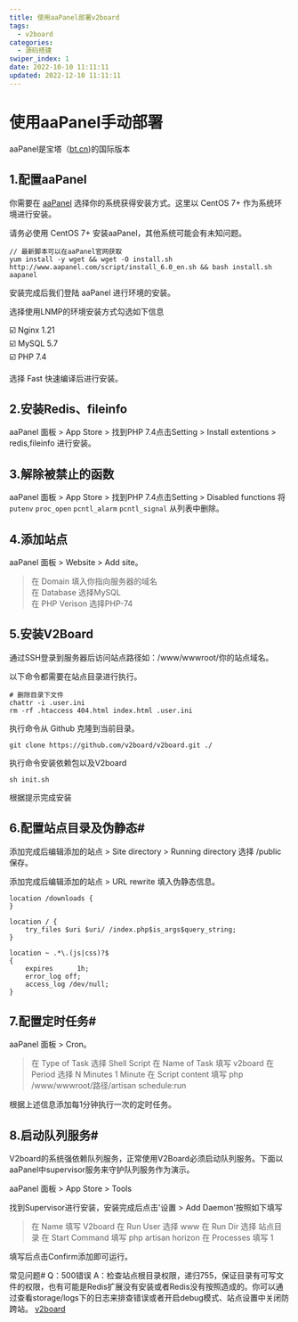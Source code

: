 ```yaml
---
title: 使用aaPanel部署v2board
tags:
  - v2board
categories:
  - 源码搭建
swiper_index: 1
date: 2022-10-10 11:11:11
updated: 2022-12-10 11:11:11
---
```

# 使用aaPanel手动部署
aaPanel是宝塔（<a href="http://bt.cn/">bt.cn</a>)的国际版本
## 1.配置aaPanel
你需要在 <a href="https://www.aapanel.com/new/download.html#install">aaPanel</a> 选择你的系统获得安装方式。这里以 CentOS 7+ 作为系统环境进行安装。

请务必使用 CentOS 7+ 安装aaPanel，其他系统可能会有未知问题。

```shell
// 最新脚本可以在aaPanel官网获取
yum install -y wget && wget -O install.sh http://www.aapanel.com/script/install_6.0_en.sh && bash install.sh aapanel
```

安装完成后我们登陆 aaPanel 进行环境的安装。

选择使用LNMP的环境安装方式勾选如下信息

☑️ Nginx 1.21</br>
☑️ MySQL 5.7</br>
☑️ PHP 7.4</br>

选择 Fast 快速编译后进行安装。

## 2.安装Redis、fileinfo
aaPanel 面板 > App Store > 找到PHP 7.4点击Setting > Install extentions > redis,fileinfo 进行安装。

## 3.解除被禁止的函数
aaPanel 面板 > App Store > 找到PHP 7.4点击Setting > Disabled functions 将 `putenv` `proc_open` `pcntl_alarm` `pcntl_signal` 从列表中删除。

## 4.添加站点
aaPanel 面板 > Website > Add site。
> 在 Domain 填入你指向服务器的域名</br>
> 在 Database 选择MySQL</br>
> 在 PHP Verison 选择PHP-74</br>

## 5.安装V2Board
通过SSH登录到服务器后访问站点路径如：/www/wwwroot/你的站点域名。

以下命令都需要在站点目录进行执行。
```shell
# 删除目录下文件
chattr -i .user.ini
rm -rf .htaccess 404.html index.html .user.ini
```

执行命令从 Github 克隆到当前目录。
```shell
git clone https://github.com/v2board/v2board.git ./
```

执行命令安装依赖包以及V2board
```shell
sh init.sh
```
根据提示完成安装
## 6.配置站点目录及伪静态#
添加完成后编辑添加的站点 > Site directory > Running directory 选择 /public 保存。

添加完成后编辑添加的站点 > URL rewrite 填入伪静态信息。

```shell
location /downloads {
}

location / {  
    try_files $uri $uri/ /index.php$is_args$query_string;  
}

location ~ .*\.(js|css)?$
{
    expires      1h;
    error_log off;
    access_log /dev/null; 
}
```

## 7.配置定时任务#
aaPanel 面板 > Cron。

> 在 Type of Task 选择 Shell Script
> 在 Name of Task 填写 v2board
> 在 Period 选择 N Minutes 1 Minute
> 在 Script content 填写 php /www/wwwroot/路径/artisan schedule:run

根据上述信息添加每1分钟执行一次的定时任务。

## 8.启动队列服务#
V2board的系统强依赖队列服务，正常使用V2Board必须启动队列服务。下面以aaPanel中supervisor服务来守护队列服务作为演示。

aaPanel 面板 > App Store > Tools

找到Supervisor进行安装，安装完成后点击'设置 > Add Daemon'按照如下填写

> 在 Name 填写 V2board
> 在 Run User 选择 www
> 在 Run Dir 选择 站点目录 在 Start Command 填写 php artisan horizon 在 Processes 填写 1

填写后点击Confirm添加即可运行。

常见问题#
Q：500错误
A：检查站点根目录权限，递归755，保证目录有可写文件的权限，也有可能是Redis扩展没有安装或者Redis没有按照造成的。你可以通过查看storage/logs下的日志来排查错误或者开启debug模式、站点设置中关闭防跨站。
<a href="https://v2board.com/">v2board</a>




